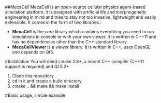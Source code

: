 ##MecaCell
MecaCell is an open-source cellular physics agent-based simulation platform. It is designed with artificial life and morphogenetic engineering in mind and tries to stay not too invasive, lightweight and easily extensible.
It comes in the form of two libraries :
- **MecaCell** is the _core_ library which contains everything you need to run simulations in console or with your own viewer. It is written in C++11 and has no dependencies other than the C++ standard library.
- **MecaCellViewer** is a _viewer_ library. It is written in C++, uses OpenGL and depends on Qt5.



#Installation
You will need cmake 2.8+, a recent C++ compiler (C++11 support is required) and Qt 5.2+
1. Clone this repository
2. cd in it and create a build directory
3. cmake .. && make && make install

#Basic usage, simple example






